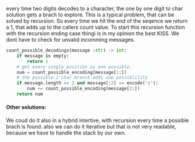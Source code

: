 every time two digits decodes to a character, the one by one digit to char solution gets a brach to explore. 
This is a typical problem, that can be solved by recursion. 
So every time we hit the end of the seqence we return a 1, that adds up to the callers count value.
To start this recursion function with the recursion ending case thingi is in my opinion the best KISS.
We dont have to check for unvalid incomming messages. 

```python
count_possible_decodings(message :str) -> int:
    if message is empty:
        return 1
    # get every single position as one possible.
    num = count_possible_encoding[message[1:])
    # the possible 2 char branch adds one possiblility
    if message.length >= 2 and message[:2] <= encode('z'):
        num += count_possible_encoding(message[2:])
    return num
``` 

#### Other solutions:
 We coud do it also in a hybrid intertive, with recursion every time a possible brach is found.
 also we can do it iterative but that is not very readable, because we have to handle the stack by our own.